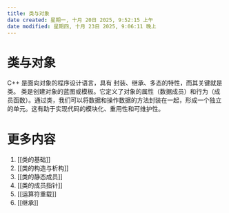 ```yaml
---
title: 类与对象
date created: 星期一, 十月 20日 2025, 9:52:15 上午
date modified: 星期四, 十月 23日 2025, 9:06:11 晚上
---
```


# 类与对象

C++ 是面向对象的程序设计语言，具有 封装、继承、多态的特性，而其关键就是类。
类是创建对象的蓝图或模板。它定义了对象的属性（数据成员）和行为（成员函数）。通过类，我们可以将数据和操作数据的方法封装在一起，形成一个独立的单元。这有助于实现代码的模块化、重用性和可维护性。

# 更多内容

1. [[类的基础]]
2. [[类的构造与析构]]
3. [[类的静态成员]]
4. [[类的成员指针]]
5. [[运算符重载]]
6. [[继承]]
